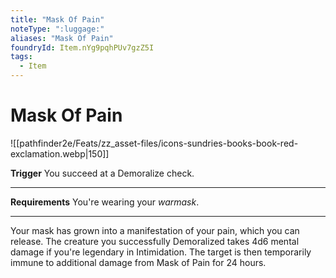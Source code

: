 ```yaml
---
title: "Mask Of Pain"
noteType: ":luggage:"
aliases: "Mask Of Pain"
foundryId: Item.nYg9pqhPUv7gzZ5I
tags:
  - Item
---
```


# Mask Of Pain
![[pathfinder2e/Feats/zz_asset-files/icons-sundries-books-book-red-exclamation.webp|150]]

**Trigger** You succeed at a Demoralize check.

* * *

**Requirements** You're wearing your _warmask_.

* * *

Your mask has grown into a manifestation of your pain, which you can release. The creature you successfully Demoralized takes 4d6 mental damage if you're legendary in Intimidation. The target is then temporarily immune to additional damage from Mask of Pain for 24 hours.
